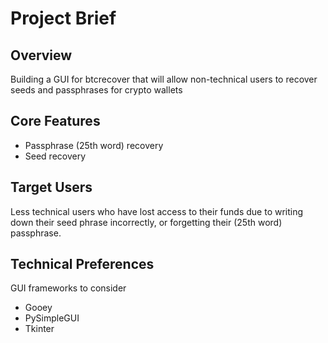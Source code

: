# Project Brief

## Overview
Building a GUI for btcrecover that will allow non-technical users to recover seeds and passphrases for crypto wallets

## Core Features
- Passphrase (25th word) recovery
- Seed recovery

## Target Users
Less technical users who have lost access to their funds due to writing down their seed phrase incorrectly, or forgetting their (25th word) passphrase.

## Technical Preferences
GUI frameworks to consider
* Gooey
* PySimpleGUI
* Tkinter

